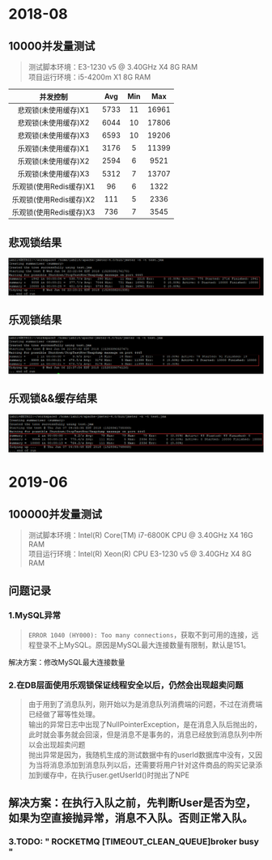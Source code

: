 # 2018-08
## 10000并发量测试
  > 测试脚本环境：E3-1230 v5 @ 3.40GHz X4  8G RAM  
  > 项目运行环境：i5-4200m X1 8G RAM

|并发控制|Avg|Min|Max|
|:-----:|:-:|:-:|:-:|
|悲观锁(未使用缓存)X1|5733|11|16961
|悲观锁(未使用缓存)X2|6044|10|17806
|悲观锁(未使用缓存)X3|6593|10|19206
|乐观锁(未使用缓存)X1|3176|5|11399
|乐观锁(未使用缓存)X2|2594|6|9521
|乐观锁(未使用缓存)X3|5312|7|13707
|乐观锁(使用Redis缓存)X1|96|6|1322
|乐观锁(使用Redis缓存)X2|111|5|2336
|乐观锁(使用Redis缓存)X3|736|7|3545

## 悲观锁结果
![悲观锁](imgs/pessiX1.png)

## 乐观锁结果  
![乐观锁](imgs/optiX1.png)

## 乐观锁&&缓存结果  
![乐观锁&&缓存](imgs/optiCacheX2.png)
  
# 2019-06 
## 100000并发量测试 
  > 测试脚本环境：Intel(R) Core(TM) i7-6800K CPU @ 3.40GHz X4  16G RAM  
  > 项目运行环境：Intel(R) Xeon(R) CPU E3-1230 v5 @ 3.40GHz X4 8G RAM
  
## 问题记录
### 1.MySQL异常
> `ERROR 1040 (HY000): Too many connections`，获取不到可用的连接，远程登录不上MySQL。原因是MySQL最大连接数量有限制，默认是151。

解决方案：修改MySQL最大连接数量

### 2.在DB层面使用乐观锁保证线程安全以后，仍然会出现超卖问题
> 由于用到了消息队列，刚开始以为是消息队列消费端的问题，不过在消费端已经做了幂等性处理。  
输出的异常日志中出现了NullPointerException，是在消息入队后抛出的，此时就会事务就会回滚，但是消息不是事务的，消息已经放到消息队列中所以会出现超卖问题  
抛出异常是因为，我随机生成的测试数据中有的userId数据库中没有，又因为当将消息添加到消息队列以后，还需要将用户针对这件商品的购买记录添加到缓存中，在执行user.getUserId()时抛出了NPE

解决方案：在执行入队之前，先判断User是否为空，如果为空直接抛异常，消息不入队。否则正常入队。
---

### 3.TODO: " ROCKETMQ [TIMEOUT_CLEAN_QUEUE]broker busy "